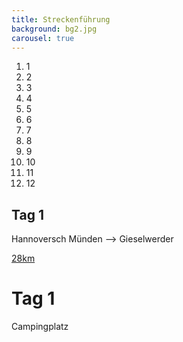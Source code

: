```yaml
---
title: Streckenführung
background: bg2.jpg
carousel: true
---
```


<div id="features-carousel" class="carousel slide with-title-indicators max-height" data-height-percent="70" data-ride="carousel">

<!-- Indicators - slide navigation -->
<ol class="carousel-indicators title-indicators">
<li data-target="#features-carousel" data-slide-to="0" class="active">1</li>
<li data-target="#features-carousel" data-slide-to="1" class="">2</li>
<li data-target="#features-carousel" data-slide-to="2" class="">3</li>
<li data-target="#features-carousel" data-slide-to="3" class="">4</li>
<li data-target="#features-carousel" data-slide-to="0" class="">5</li>
<li data-target="#features-carousel" data-slide-to="1" class="">6</li>
<li data-target="#features-carousel" data-slide-to="2" class="">7</li>
<li data-target="#features-carousel" data-slide-to="3" class="">8</li>
<li data-target="#features-carousel" data-slide-to="3" class="">9</li>
<li data-target="#features-carousel" data-slide-to="0" class="">10</li>
<li data-target="#features-carousel" data-slide-to="1" class="">11</li>
<li data-target="#features-carousel" data-slide-to="2" class="">12</li>
</ol>

<!-- Wrapper for slides -->
<div class="carousel-inner">

<!--  TAG 1 -->
<div class="item active" style="">
<div class="carousel-text-content" style="height: 447px;">
<h2 class="title">Tag 1</h2>
<p>Hannoversch Münden  --> Gieselwerder</p>
<p><a href="" onclick="populate_and_open_modal(event, 'modal-content-2');" class="btn btn-outline-inverse btn-sm">28km</a></p>
<div class="content-to-populate-in-modal" id="modal-content-2">
<h1>Tag 1</h1>
<p>Campingplatz</p>
</div><!-- #modal-content-2 -->
</div>
</div><!-- .item -->




</div><!-- .carousel-inner -->

<!-- Controls -->
<a class="left carousel-control" href="#features-carousel" data-slide="prev"></a>
<a class="right carousel-control" href="#features-carousel" data-slide="next"></a>

</div>

